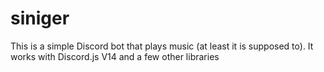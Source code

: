 # siniger

This is a simple Discord bot that plays music (at least it is supposed to). It works with Discord.js V14 and a few other libraries
